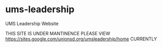 # ums-leadership
UMS Leadership Website

THIS SITE IS UNDER MANTINENCE
PLEASE VIEW 
https://sites.google.com/unionsd.org/umsleadership/home
CURRENTLY
